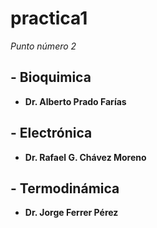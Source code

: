 # practica1
*Punto número 2*
## - Bioquimica 
- **Dr. Alberto Prado Farías**
## - Electrónica
- **Dr. Rafael G. Chávez Moreno**
## - Termodinámica  
- **Dr. Jorge Ferrer Pérez**
